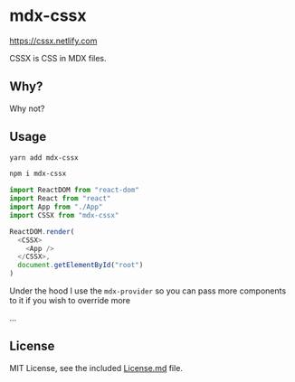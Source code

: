 # mdx-cssx

https://cssx.netlify.com

CSSX is CSS in MDX files.

## Why?

Why not?

## Usage

```bash
yarn add mdx-cssx
```

```bash
npm i mdx-cssx
```

```js
import ReactDOM from "react-dom"
import React from "react"
import App from "./App"
import CSSX from "mdx-cssx"

ReactDOM.render(
  <CSSX>
    <App />
  </CSSX>,
  document.getElementById("root")
)
```

Under the hood I use the `mdx-provider` so you can pass more components to it if you wish to override more

...

## License

MIT License, see the included [License.md](License.md) file.
